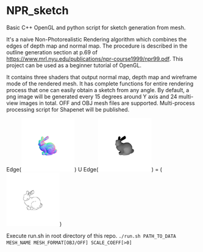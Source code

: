 # NPR_sketch 
Basic C++ OpenGL and python script for sketch generation from mesh.    
  
It's a naive Non-Photorealistic Rendering algorithm which combines the edges of depth map and normal map. The procedure is described in the outline generation section at p.69 of https://www.mrl.nyu.edu/publications/npr-course1999/npr99.pdf. This project can be used as a beginner tutorial of OpenGL. 
  
It contains three shaders that output normal map, depth map and wireframe mode of the rendered mesh. It has complete functions for entire rendering process that one can easily obtain a sketch from any angle. By default, a png image will be generated every 15 degrees around Y axis and 24 multi-view images in total. OFF and OBJ mesh files are supported. Multi-process processing script for Shapenet will be published. 
  
Edge(<img src="https://github.com/WordBearerYI/NPR_skecth/blob/master/images/normal.gif" width="140" height="140" />) U
Edge(<img src="https://github.com/WordBearerYI/NPR_skecth/blob/master/images/depth.gif" width="140" height="140" />) =
(<img src="https://github.com/WordBearerYI/NPR_skecth/blob/master/images/sketch.gif" width="140" height="140" />) 
  
Execute run.sh in root directory of this repo. 
`./run.sh PATH_TO_DATA MESH_NAME MESH_FORMAT[OBJ/OFF] SCALE_COEFF[>0]`
